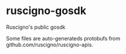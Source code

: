# ruscigno-gosdk
Ruscigno's public gosdk

Some files are auto-generateds protobufs from github.com/ruscigno/ruscigno-apis.